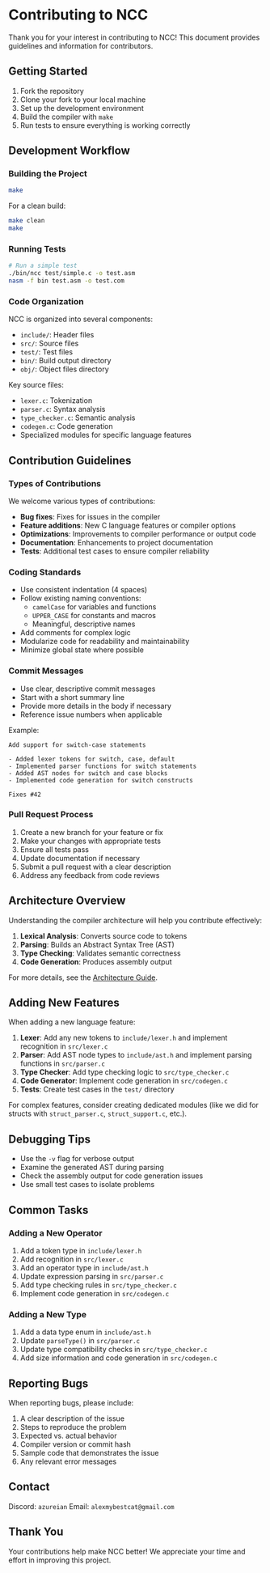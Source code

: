 # Contributing to NCC

Thank you for your interest in contributing to NCC! This document provides guidelines and information for contributors.

## Getting Started

1. Fork the repository
2. Clone your fork to your local machine
3. Set up the development environment
4. Build the compiler with `make`
5. Run tests to ensure everything is working correctly

## Development Workflow

### Building the Project

```bash
make
```

For a clean build:

```bash
make clean
make
```

### Running Tests

```bash
# Run a simple test
./bin/ncc test/simple.c -o test.asm
nasm -f bin test.asm -o test.com
```

### Code Organization

NCC is organized into several components:

- `include/`: Header files
- `src/`: Source files
- `test/`: Test files
- `bin/`: Build output directory
- `obj/`: Object files directory

Key source files:

- `lexer.c`: Tokenization
- `parser.c`: Syntax analysis
- `type_checker.c`: Semantic analysis
- `codegen.c`: Code generation
- Specialized modules for specific language features

## Contribution Guidelines

### Types of Contributions

We welcome various types of contributions:

- **Bug fixes**: Fixes for issues in the compiler
- **Feature additions**: New C language features or compiler options
- **Optimizations**: Improvements to compiler performance or output code
- **Documentation**: Enhancements to project documentation
- **Tests**: Additional test cases to ensure compiler reliability

### Coding Standards

- Use consistent indentation (4 spaces)
- Follow existing naming conventions:
  - `camelCase` for variables and functions
  - `UPPER_CASE` for constants and macros
  - Meaningful, descriptive names
- Add comments for complex logic
- Modularize code for readability and maintainability
- Minimize global state where possible

### Commit Messages

- Use clear, descriptive commit messages
- Start with a short summary line
- Provide more details in the body if necessary
- Reference issue numbers when applicable

Example:

```
Add support for switch-case statements

- Added lexer tokens for switch, case, default
- Implemented parser functions for switch statements
- Added AST nodes for switch and case blocks
- Implemented code generation for switch constructs

Fixes #42
```

### Pull Request Process

1. Create a new branch for your feature or fix
2. Make your changes with appropriate tests
3. Ensure all tests pass
4. Update documentation if necessary
5. Submit a pull request with a clear description
6. Address any feedback from code reviews

## Architecture Overview

Understanding the compiler architecture will help you contribute effectively:

1. **Lexical Analysis**: Converts source code to tokens
2. **Parsing**: Builds an Abstract Syntax Tree (AST)
3. **Type Checking**: Validates semantic correctness
4. **Code Generation**: Produces assembly output

For more details, see the [Architecture Guide](ARCHITECTURE.md).

## Adding New Features

When adding a new language feature:

1. **Lexer**: Add any new tokens to `include/lexer.h` and implement recognition in `src/lexer.c`
2. **Parser**: Add AST node types to `include/ast.h` and implement parsing functions in `src/parser.c`
3. **Type Checker**: Add type checking logic to `src/type_checker.c`
4. **Code Generator**: Implement code generation in `src/codegen.c`
5. **Tests**: Create test cases in the `test/` directory

For complex features, consider creating dedicated modules (like we did for structs with `struct_parser.c`, `struct_support.c`, etc.).

## Debugging Tips

- Use the `-v` flag for verbose output
- Examine the generated AST during parsing
- Check the assembly output for code generation issues
- Use small test cases to isolate problems

## Common Tasks

### Adding a New Operator

1. Add a token type in `include/lexer.h`
2. Add recognition in `src/lexer.c`
3. Add an operator type in `include/ast.h`
4. Update expression parsing in `src/parser.c`
5. Add type checking rules in `src/type_checker.c`
6. Implement code generation in `src/codegen.c`

### Adding a New Type

1. Add a data type enum in `include/ast.h`
2. Update `parseType()` in `src/parser.c`
3. Update type compatibility checks in `src/type_checker.c`
4. Add size information and code generation in `src/codegen.c`

## Reporting Bugs

When reporting bugs, please include:

1. A clear description of the issue
2. Steps to reproduce the problem
3. Expected vs. actual behavior
4. Compiler version or commit hash
5. Sample code that demonstrates the issue
6. Any relevant error messages

## Contact

Discord: `azureian`
Email: `alexmybestcat@gmail.com`

## Thank You

Your contributions help make NCC better! We appreciate your time and effort in improving this project.
